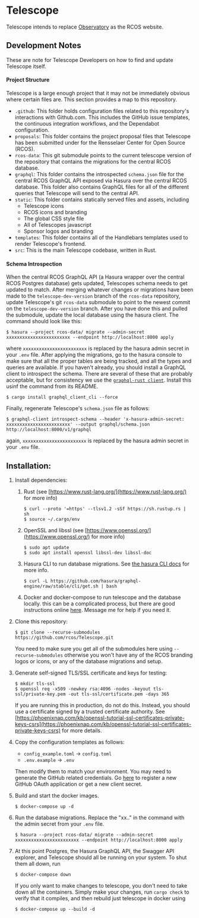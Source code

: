 # Telescope
Telescope intends to replace [Observatory](https://github.com/rcos/observatory-server) 
as the RCOS website.

## Development Notes
These are note for Telescope Developers on how to find and update Telescope 
itself.

#### Project Structure
Telescope is a large enough project that it may not be immediately obvious where
certain files are. This section provides a map to this repository.
- `.github`: This folder holds configuration files related to this repository's 
    interactions with Github.com. This includes the GitHub issue templates, the 
    continuous integration workflows, and the Dependabot configuration.
- `proposals`: This folder contains the project proposal files that Telescope has
    been submitted under for the Rensselaer Center for Open Source (RCOS).
- `rcos-data`: This git submodule points to the current telescope version of the
    repository that contains the migrations for the central RCOS database.  
- `graphql`: This folder contains the introspected `schema.json` file for the 
    central RCOS GraphQL API exposed via Hasura over the central RCOS database.
    This folder also contains GraphQL files for all of the different queries
    that Telescope will send to the central API.
- `static`: This folder contains statically served files and assets, including 
    - Telescope icons
    - RCOS icons and branding
    - The global CSS style file
    - All of Telescopes javascript
    - Sponsor logos and branding
- `templates`: This folder contains all of the Handlebars templates used to 
    render Telescope's frontend. 
- `src`: This is the main Telescope codebase, written in Rust.

#### Schema Introspection
When the central RCOS GraphQL API (a Hasura wrapper over the central RCOS Postgres database) 
gets updated, Telescopes schema needs to get updated to match. After merging whatever changes
or migrations have been made to the `telescope-dev-version` branch of the `rcos-data` repository,
update Telescope's git `rcos-data` submodule to point to the newest commit on the 
`telescope-dev-version` branch. After you have done this and pulled the submodule,
update the local database using the hasura client. The command should look like this:
```shell
$ hasura --project rcos-data/ migrate --admin-secret xxxxxxxxxxxxxxxxxxxxxxxx --endpoint http://localhost:8000 apply
``` 
where `xxxxxxxxxxxxxxxxxxxxxxxx` is replaced by the hasura admin secret in your `.env` file.
After applying the migrations, go to the hasura console to make sure that all the proper
tables are being tracked, and all the types and queries are available. 
If you haven't already, you should install a GraphQL client to introspect the schema. 
There are several of these that are probably acceptable, but for consistency we use 
the [`graphql-rust client`](https://github.com/graphql-rust/graphql-client/tree/master/graphql_client_cli). 
Install this usinf the command from its README.
```shell
$ cargo install graphql_client_cli --force
```
Finally, regenerate Telescope's `schema.json` file as follows:
```shell
$ graphql-client introspect-schema --header 'x-hasura-admin-secret: xxxxxxxxxxxxxxxxxxxxxxxx' --output graphql/schema.json http://localhost:8000/v1/graphql
```
again, `xxxxxxxxxxxxxxxxxxxxxxxx` is replaced by the hasura admin secret in your `.env` file.


## Installation:
1. Install dependencies:
    1. Rust (see [https://www.rust-lang.org/](https://www.rust-lang.org/) for more info)
        ```shell
        $ curl --proto '=https' --tlsv1.2 -sSf https://sh.rustup.rs | sh
        $ source ~/.cargo/env
        ```
    2. OpenSSL and libssl (see [https://www.openssl.org/](https://www.openssl.org/) for more info)
        ```shell
        $ sudo apt update
        $ sudo apt install openssl libssl-dev libssl-doc
        ```
    3. Hasura CLI to run database migrations. See 
       [the hasura CLI docs](https://hasura.io/docs/1.0/graphql/core/hasura-cli/install-hasura-cli.html#install-hasura-cli) 
       for more info.
        ```shell
        $ curl -L https://github.com/hasura/graphql-engine/raw/stable/cli/get.sh | bash
        ```
    4. Docker and docker-compose to run telescope and the database locally. 
       this can be a complicated process, but there are good instructions online 
       [here](https://docs.docker.com/get-docker/).
       Message me for help if you need it.
       
2. Clone this repository:
    ```shell script
    $ git clone --recurse-submodules https://github.com/rcos/Telescope.git
    ```
   You need to make sure you get all of the submodules here using 
   `--recurse-submodules` otherwise you won't have any of the RCOS branding
   logos or icons, or any of the database migrations and setup.
   
3. Generate self-signed TLS/SSL certificate and keys for testing: 
    ```shell script
    $ mkdir tls-ssl
    $ openssl req -x509 -newkey rsa:4096 -nodes -keyout tls-ssl/private-key.pem -out tls-ssl/certificate.pem -days 365
    ```
   If you are running this in production, do not do this. Instead, you should use
   a certificate signed by a trusted certificate authority. See 
   [https://phoenixnap.com/kb/openssl-tutorial-ssl-certificates-private-keys-csrs](https://phoenixnap.com/kb/openssl-tutorial-ssl-certificates-private-keys-csrs)
   for more details.

4. Copy the configuration templates as follows:
    - `config_example.toml` -> `config.toml`
    - `.env.example` -> `.env`
    
    Then modify them to match your environment. You may need to generate the 
    GitHub related credentials. Go [here](https://github.com/settings/applications/new)
    to register a new GitHub OAuth application or get a new client secret.
   
5. Build and start the docker images.
    ```shell
    $ docker-compose up -d 
    ```

6. Run the database migrations. Replace the "xx.." in the command with the admin 
   secret from your `.env` file. 
    ```shell
    $ hasura --project rcos-data/ migrate --admin-secret xxxxxxxxxxxxxxxxxxxxxxxx --endpoint http://localhost:8000 apply
    ``` 

7. At this point Postgres, the Hasura GraphQL API, the Swagger API explorer, and 
   Telescope should all be running on your system. To shut them all down, run
   ```shell
   $ docker-compose down
   ```
   If you only want to make changes to telescope, you don't need to take down
   all the containers. Simply make your changes, run `cargo check` to verify 
   that it compiles, and then rebuild just telescope in docker using
   ```shell
   $ docker-compose up --build -d
   ```
